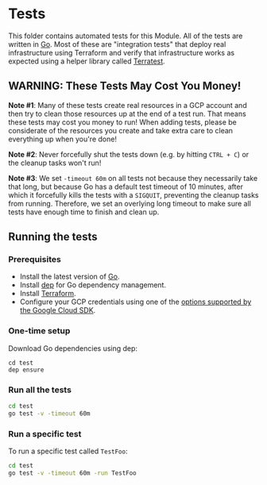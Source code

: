 # Tests

This folder contains automated tests for this Module. All of the tests are written in [Go](https://golang.org/). 
Most of these are "integration tests" that deploy real infrastructure using Terraform and verify that infrastructure 
works as expected using a helper library called [Terratest](https://github.com/gruntwork-io/terratest).  



## WARNING: These Tests May Cost You Money!

**Note #1**: Many of these tests create real resources in a GCP account and then try to clean those resources up at
the end of a test run. That means these tests may cost you money to run! When adding tests, please be considerate of 
the resources you create and take extra care to clean everything up when you're done!

**Note #2**: Never forcefully shut the tests down (e.g. by hitting `CTRL + C`) or the cleanup tasks won't run!

**Note #3**: We set `-timeout 60m` on all tests not because they necessarily take that long, but because Go has a
default test timeout of 10 minutes, after which it forcefully kills the tests with a `SIGQUIT`, preventing the cleanup
tasks from running. Therefore, we set an overlying long timeout to make sure all tests have enough time to finish and 
clean up.



## Running the tests

### Prerequisites

- Install the latest version of [Go](https://golang.org/).
- Install [dep](https://github.com/golang/dep) for Go dependency management.
- Install [Terraform](https://www.terraform.io/downloads.html).
- Configure your GCP credentials using one of the [options supported by the Google Cloud SDK](https://cloud.google.com/sdk/docs/authorizing).


### One-time setup

Download Go dependencies using dep:

```
cd test
dep ensure
```


### Run all the tests

```bash
cd test
go test -v -timeout 60m
```


### Run a specific test

To run a specific test called `TestFoo`:

```bash
cd test
go test -v -timeout 60m -run TestFoo
```
